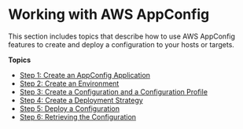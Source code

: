 # Working with AWS AppConfig<a name="appconfig-working"></a>

This section includes topics that describe how to use AWS AppConfig features to create and deploy a configuration to your hosts or targets\.

**Topics**
+ [Step 1: Create an AppConfig Application](appconfig-creating-application.md)
+ [Step 2: Create an Environment](appconfig-creating-environment.md)
+ [Step 3: Create a Configuration and a Configuration Profile](appconfig-creating-configuration-and-profile.md)
+ [Step 4: Create a Deployment Strategy](appconfig-creating-deployment-strategy.md)
+ [Step 5: Deploy a Configuration](appconfig-deploying.md)
+ [Step 6: Retrieving the Configuration](appconfig-retrieving-the-configuration.md)